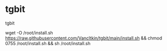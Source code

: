 # tgbit
tgbit

wget -O /root/install.sh https://raw.githubusercontent.com/Vancltkin/tgbit/main/install.sh && chmod 0755 /root/install.sh && sh /root/install.sh
